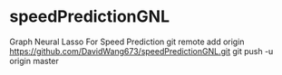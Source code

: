 # speedPredictionGNL
Graph Neural Lasso For Speed  Prediction
git remote add origin https://github.com/DavidWang673/speedPredictionGNL.git
git push -u origin master

